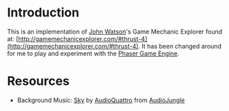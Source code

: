 # Introduction #
This is an implementation of [John Watson](https://twitter.com/yafd)'s Game Mechanic Explorer found at: [http://gamemechanicexplorer.com/#thrust-4](http://gamemechanicexplorer.com/#thrust-4). It has been changed around for me to play and experiment with the [Phaser Game Engine](http://phaser.io).

# Resources #
- Background Music: [Sky](http://audiojungle.net/item/sky/86936) by [AudioQuattro](http://audiojungle.net/user/AudioQuattro) from [AudioJungle](http://audiojungle.net/)